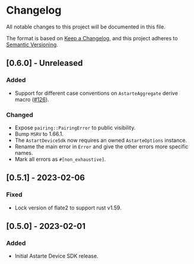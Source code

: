 # Changelog
All notable changes to this project will be documented in this file.

The format is based on [Keep a Changelog](https://keepachangelog.com/en/1.0.0/),
and this project adheres to [Semantic Versioning](https://semver.org/spec/v2.0.0.html).

## [0.6.0] - Unreleased
### Added
- Support for different case conventions on `AstarteAggregate` derive macro
  ([#126](https://github.com/astarte-platform/astarte-device-sdk-rust/issues/126)).

### Changed
- Expose `pairing::PairingError` to public visibility.
- Bump `MSRV` to 1.66.1.
- The `AstartDeviceSdk` now requires an owned `AstarteOptions` instance.
- Rename the main error in `Error` and give the other errors more specific names.
- Mark all errors as `#[non_exhaustive]`.

## [0.5.1] - 2023-02-06
### Fixed
- Lock version of flate2 to support rust v1.59.

## [0.5.0] - 2023-02-01
### Added
- Initial Astarte Device SDK release.

